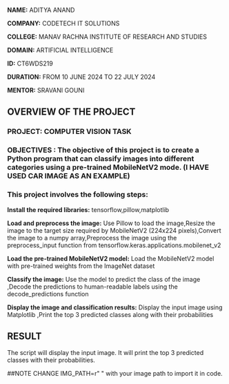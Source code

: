 **NAME:** ADITYA ANAND 

**COMPANY:** CODETECH IT SOLUTIONS

**COLLEGE:**  MANAV RACHNA INSTITUTE OF RESEARCH AND STUDIES

**DOMAIN:** ARTIFICIAL INTELLIGENCE

**ID:** CT6WDS219

**DURATION:** FROM 10 JUNE 2024 TO 22 JULY 2024


**MENTOR:** SRAVANI GOUNI



## OVERVIEW OF THE PROJECT
### PROJECT: COMPUTER VISION TASK

### OBJECTIVES : The objective of this project is to create a Python program that can classify images into different categories using a pre-trained MobileNetV2 mode. (I HAVE USED CAR IMAGE AS AN EXAMPLE)

### This project involves the following steps:

**Install the required libraries:** tensorflow,pillow,matplotlib

**Load and preprocess the image:** Use Pillow to load the image,Resize the image to the target size required by MobileNetV2 (224x224 pixels),Convert the image to a numpy array,Preprocess the image using the preprocess_input function from tensorflow.keras.applications.mobilenet_v2

**Load the pre-trained MobileNetV2 model:** Load the MobileNetV2 model with pre-trained weights from the ImageNet dataset

**Classify the image:** Use the model to predict the class of the image ,Decode the predictions to human-readable labels using the decode_predictions function

**Display the image and classification results:** Display the input image using Matplotlib ,Print the top 3 predicted classes along with their probabilities

## RESULT
The script will display the input image.
It will print the top 3 predicted classes with their probabilities.



 ##NOTE 
 CHANGE IMG_PATH=r"   "
 with your image path to import it in code.
